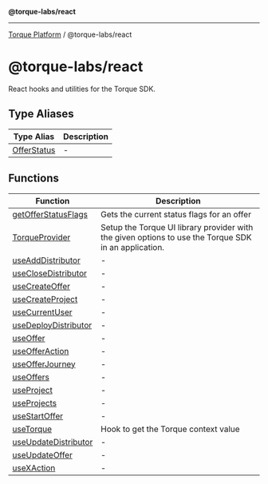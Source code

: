 **@torque-labs/react**

***

[Torque Platform](../../README.md) / @torque-labs/react

# @torque-labs/react

React hooks and utilities for the Torque SDK.

## Type Aliases

| Type Alias | Description |
| ------ | ------ |
| [OfferStatus](./type-aliases/offerstatus.md) | - |

## Functions

| Function | Description |
| ------ | ------ |
| [getOfferStatusFlags](./functions/getofferstatusflags.md) | Gets the current status flags for an offer |
| [TorqueProvider](./functions/torqueprovider.md) | Setup the Torque UI library provider with the given options to use the Torque SDK in an application. |
| [useAddDistributor](./functions/useadddistributor.md) | - |
| [useCloseDistributor](./functions/useclosedistributor.md) | - |
| [useCreateOffer](./functions/usecreateoffer.md) | - |
| [useCreateProject](./functions/usecreateproject.md) | - |
| [useCurrentUser](./functions/usecurrentuser.md) | - |
| [useDeployDistributor](./functions/usedeploydistributor.md) | - |
| [useOffer](./functions/useoffer.md) | - |
| [useOfferAction](./functions/useofferaction.md) | - |
| [useOfferJourney](./functions/useofferjourney.md) | - |
| [useOffers](./functions/useoffers.md) | - |
| [useProject](./functions/useproject.md) | - |
| [useProjects](./functions/useprojects.md) | - |
| [useStartOffer](./functions/usestartoffer.md) | - |
| [useTorque](./functions/usetorque.md) | Hook to get the Torque context value |
| [useUpdateDistributor](./functions/useupdatedistributor.md) | - |
| [useUpdateOffer](./functions/useupdateoffer.md) | - |
| [useXAction](./functions/usexaction.md) | - |
